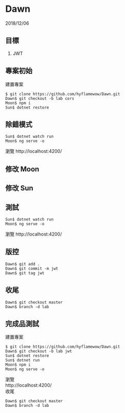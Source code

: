 # Dawn
2018/12/06
## 目標
1. JWT
## 專案初始
建置專案
```shell
$ git clone https://github.com/hyflamewow/Dawn.git
Dawn$ git checkout -b lab cors
Moon$ npm i
Sun$ dotnet restore
```
## 除錯模式
```shell
Sun$ dotnet watch run
Moon$ ng serve -o
```
瀏覽 http://localhost:4200/
## 修改 Moon

## 修改 Sun

## 測試
```shell
Sun$ dotnet watch run
Moon$ ng serve -o
```
瀏覽 http://localhost:4200/
## 版控
```shell
Dawn$ git add .
Dawn$ git commit -m jwt
Dawn$ git tag jwt
```
## 收尾
```sehll
Dawn$ git checkout master
Dawn$ branch -d lab
```
## 完成品測試
建置專案
```shell
$ git clone https://github.com/hyflamewow/Dawn.git
Dawn$ git checkout -b lab jwt
Sun$ dotnet restore
Sun$ dotnet run
Moon$ npm i
Moon$ ng serve -o
```
瀏覽  
http://localhost:4200/  
收尾
```shell
Dawn$ git checkout master
Dawn$ branch -d lab
```